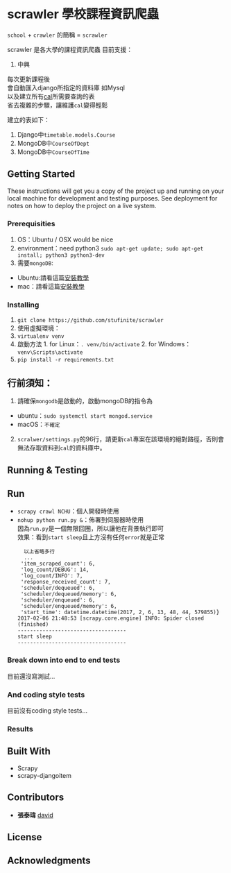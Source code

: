 # scrawler 學校課程資訊爬蟲

`school` + `crawler` 的簡稱 = `scrawler`

scrawler 是各大學的課程資訊爬蟲
目前支援：
1. 中興

每次更新課程後  
會自動匯入django所指定的資料庫  如Mysql  
以及建立所有[cal](https://github.com/stufinite/cal)所需要查詢的表  
省去複雜的步驟，讓維護`cal`變得輕鬆

建立的表如下：
1. Django中`timetable.models.Course`
2. MongoDB中`CourseOfDept`
3. MongoDB中`CourseOfTime`

## Getting Started

These instructions will get you a copy of the project up and running on your local machine for development and testing purposes. See deployment for notes on how to deploy the project on a live system.

### Prerequisities

1. OS：Ubuntu / OSX would be nice
2. environment：need python3
`sudo apt-get update; sudo apt-get install; python3 python3-dev`
3. 需要`mongoDB`:
  * Ubuntu:請看這篇[安裝教學](https://www.digitalocean.com/community/tutorials/how-to-install-mongodb-on-ubuntu-16-04)
  * mac：請看這篇[安裝教學](https://blog.gtwang.org/mac-os-x/mac-os-x-install-mongodb-database/)


### Installing

1. `git clone https://github.com/stufinite/scrawler`
2. 使用虛擬環境：
  1. `virtualenv venv`
  2. 啟動方法
    1. for Linux：`. venv/bin/activate`
    2. for Windows：`venv\Scripts\activate`
3. `pip install -r requirements.txt`

## 行前須知：
1. 請確保`mongodb`是啟動的，啟動mongoDB的指令為  
  * ubuntu：`sudo systemctl start mongod.service`  
  * macOS：`不確定`
2. `scralwer/settings.py`的96行，請更新`cal`專案在該環境的絕對路徑，否則會無法存取資料到`cal`的資料庫中。


## Running & Testing

## Run

* `scrapy crawl NCHU`：個人開發時使用
* `nohup python run.py &`：佈署到伺服器時使用  
  因為`run.py`是一個無限回圈，所以讓他在背景執行即可  
  效果：看到`start sleep`且上方沒有任何`error`就是正常  
  ```
    以上省略多行
    ...
   'item_scraped_count': 6,
   'log_count/DEBUG': 14,
   'log_count/INFO': 7,
   'response_received_count': 7,
   'scheduler/dequeued': 6,
   'scheduler/dequeued/memory': 6,
   'scheduler/enqueued': 6,
   'scheduler/enqueued/memory': 6,
   'start_time': datetime.datetime(2017, 2, 6, 13, 48, 44, 579855)}
  2017-02-06 21:48:53 [scrapy.core.engine] INFO: Spider closed (finished)
  -----------------------------------
  start sleep
  -----------------------------------

  ```

### Break down into end to end tests

目前還沒寫測試...

### And coding style tests

目前沒有coding style tests...

### Results


## Built With

* Scrapy
* scrapy-djangoitem

## Contributors

* **張泰瑋** [david](https://github.com/david30907d)

## License

## Acknowledgments
